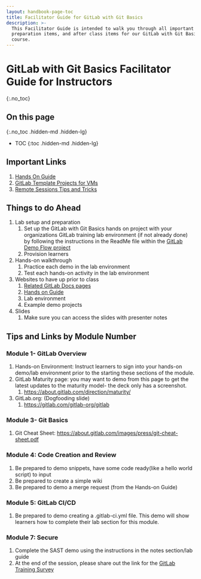 ```yaml
---
layout: handbook-page-toc
title: Facilitator Guide for GitLab with Git Basics
description: >-
  This Facilitator Guide is intended to walk you through all important links,
  preparation items, and after class items for our GitLab with Git Basics
  course.
---
```

# GitLab with Git Basics Facilitator Guide for Instructors
{:.no_toc}

## On this page
{:.no_toc .hidden-md .hidden-lg}

- TOC
{:toc .hidden-md .hidden-lg}

## Important Links

1. [Hands On Guide](https://about.gitlab.com/handbook/customer-success/professional-services-engineering/education-services/gitbasicshandson.html)
2. [GitLab Template Projects for VMs](https://gitlab.com/gitlab-com/customer-success/professional-services-group/partner-training-template-projects/gitlab-with-git-basics)
3. [Remote Sessions Tips and Tricks](https://about.gitlab.com/handbook/customer-success/professional-services-engineering/remote-training-tips/)


## Things to do Ahead

1. Lab setup and preparation
    1. Set up the GitLab with Git Basics hands on project with your organizations GitLab training lab environment (if not already done) by following the instructions in the ReadMe file within the [GitLab Demo Flow project](https://gitlab.com/gitlab-com/customer-success/professional-services-group/partner-training-template-projects/gitlab-with-git-basics/gitlab-flow-demo)
    2. Provision learners
2. Hands-on walkthrough
    1. Practice each demo in the lab environment
    2. Test each hands-on activity in the lab environment
3. Websites to have up prior to class
    1. [Related GitLab Docs pages](https://docs.gitlab.com/ee/gitlab-basics/)
    2. [Hands on Guide](https://about.gitlab.com/handbook/customer-success/professional-services-engineering/education-services/gitbasicshandson.html)
    3. Lab environment
    4. Example demo projects
4. Slides
    1. Make sure you can access the slides with presenter notes

## Tips and Links by Module Number 

### Module 1- GitLab Overview
1. Hands-on Environment: Instruct learners to sign into your hands-on demo/lab environment  prior to the starting these sections of the module.
2. GitLab Maturity page: you may want to demo from this page to get the latest updates to the maturity model- the deck only has a screenshot.
    1. <https://about.gitlab.com/direction/maturity/>
3. GitLab.org: (Dogfooding slide)
    1. <https://gitlab.com/gitlab-org/gitlab>

### Module 3- Git Basics
1. Git Cheat Sheet: <https://about.gitlab.com/images/press/git-cheat-sheet.pdf>

### Module 4: Code Creation and Review
1. Be prepared to demo snippets, have some code ready(like a hello world script) to input
2. Be prepared to create a simple wiki
3. Be prepared to demo a merge request (from the Hands-on Guide)

### Module 5: GitLab CI/CD
1. Be prepared to demo creating a .gitlab-ci.yml file. This demo will show learners how to complete their lab section for this module.

### Module 7: Secure
1. Complete the SAST demo using the instructions in the notes section/lab guide
2. At the end of the session, please share out the link for the [GitLab Training Survey](https://www.surveymonkey.com/r/proservtraining)
